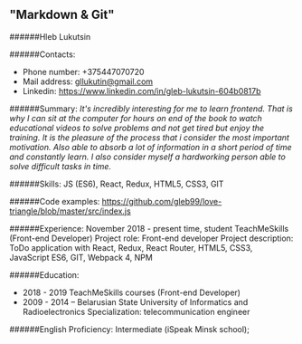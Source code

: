 ## "Markdown & Git"

######Hleb Lukutsin

######Contacts:
* Phone number: +375447070720
* Mail address: gllukutin@gmail.com
* Linkedin: https://www.linkedin.com/in/gleb-lukutsin-604b0817b

######Summary:
*It's incredibly interesting for me to learn frontend. That is why I can sit at the computer for hours on end of the book to watch educational videos to solve problems and not get tired but enjoy the training. It is the pleasure of the process that i consider the most important motivation. Also able to absorb a lot of information in a short period of time and constantly learn. I also consider myself a hardworking person able to solve difficult tasks in time.*

######Skills:
JS (ES6), React, Redux, HTML5, CSS3, GIT

######Code examples:
https://github.com/gleb99/love-triangle/blob/master/src/index.js

######Experience:
November 2018 - present time, student TeachMeSkills (Front-end Developer)
Project role: Front-end developer
Project description: ToDo application with React, Redux, React Router, HTML5, CSS3,
JavaScript ES6, GIT, Webpack 4, NPM

######Education:
* 2018 - 2019 TeachMeSkills courses (Front-end Developer)
* 2009 - 2014 – Belarusian State University of Informatics and Radioelectronics
Specialization: telecommunication engineer

######English Proficiency:
Intermediate (iSpeak Minsk school);